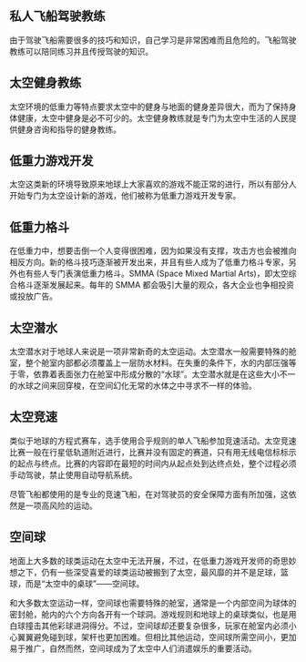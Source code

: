 ## 私人飞船驾驶教练

由于驾驶飞船需要很多的技巧和知识，自己学习是非常困难而且危险的。飞船驾驶教练可以陪同练习并且传授驾驶的知识。

## 太空健身教练

太空环境的低重力等特点要求太空中的健身与地面的健身差异很大，而为了保持身体健康，太空中健身是必不可少的。太空健身教练就是专门为太空中生活的人民提供健身咨询和指导的健身教练。

## 低重力游戏开发

太空这类新的环境导致原来地球上大家喜欢的游戏不能正常的进行，所以有部分人开始专门为太空设计新的游戏，他们被称为低重力游戏开发专家。

## 低重力格斗

在低重力中，想要击倒一个人变得很困难，因为如果没有支撑，攻击方也会被推向相反方向。新的格斗技巧逐渐被开发出来，并且有些人成为了低重力格斗专家，另外也有些人专门表演低重力格斗。SMMA (Space Mixed Martial Arts)，即太空综合格斗逐渐发展起来。每年的 SMMA 都会吸引大量的观众，各大企业也争相投资或投放广告。

## 太空潜水

太空潜水对于地球人来说是一项非常新奇的太空运动。太空潜水一般需要特殊的舱室，整个舱室内部都必须覆盖上一层防水材料。在失重的条件下，水的内部压强等于零，依靠着表面张力在舱室中形成分散的“水球”。太空潜水就是在这些大小不一的水球之间来回穿梭，在空间幻化无常的水体之中寻求不一样的体验。

## 太空竞速

类似于地球的方程式赛车，选手使用合乎规则的单人飞船参加竞速活动。太空竞速比赛一般在行星低轨道附近进行，比赛并没有固定的赛道，只有用无线电信标标示的起点与终点。比赛的内容即在最短的时间内从起点处到达终点处，整个过程必须手动驾驶，禁止使用自动导航系统。

尽管飞船都使用的是专业的竞速飞船，在对驾驶员的安全保障方面有所加强，这依然是一项高风险的运动。

## 空间球

地面上大多数的球类运动在太空中无法开展，不过，在低重力游戏开发师的奇思妙想之下，仍有一些深受喜爱的球类运动被搬到了太空，最风靡的并不是足球，篮球，而是“太空中的桌球”——空间球。

和大多数太空运动一样，空间球也需要特殊的舱室，通常是一个内部空间为球体的密封舱，舱内的六个方向各开有一个球洞。游戏规则和地球上的桌球类似，也是用白球撞击其他彩球进洞得分。不过，空间球却还要复杂很多，玩家在舱室内必须小心翼翼避免碰到球，架杆也更加困难。但相比其他运动，空间球所需空间小，更加易于推广，自然而然，空间球成为了太空中人们消遣娱乐的重要活动。
